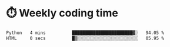 
# :stopwatch: Weekly coding time
<!--START_SECTION:waka-->

```txt
Python   4 mins          ███████████████████████▓░   94.05 %
HTML     0 secs          █▒░░░░░░░░░░░░░░░░░░░░░░░   05.95 %
```

<!--END_SECTION:waka-->


<!-- <p> <img src="https://github-readme-stats.vercel.app/api?username=cozgerest&show_icons=true&hide_border=false" />  </p> -->

